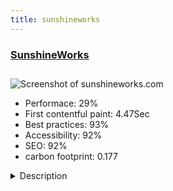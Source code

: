 ```yaml
---
title: sunshineworks
---
```


<div style="height: 3rem">
  <a href="https://www.sunshineworks.com"><h3>SunshineWorks</h3></a>
</div>
<img loading="lazy" src="/images/thumbs/sunshineworks.com.jpg" alt="Screenshot of sunshineworks.com" />
<ul>
  <li>Performace: 29%</li>
  <li>
    First contentful paint:
    4.47Sec
  </li>
  <li>Best practices: 93%</li>
  <li>Accessibility: 92%</li>
  <li>SEO: 92%</li>
  <li>carbon footprint: 0.177</li>
</ul>
<details>
  <summary>Description</summary>
  <p>SunshineWorks provides information and shopping for someone to become energy independent.
Someone can build an off-grid system for pumping water, providing electricity for an off-grid structure or research different off-grid appliances and equipment.The most recent version of Joomla was used and is still updated as needed.  The biggest advantage was using a commercial template which helped to launch the look and feel of the site.  Essential components are Akeeba backup, RSformPro, eShop, SPPageBuilder that help to create the style and type of content we want to present to our users.
The site was transitioned from a shopify site due to the flexibility allowed by Joomla not only to have a template driven shopping interface with customizable technical details, but also the added educational content and visual appeal.
The ability to add custom, in-house developed components, plugins and template overrides is also a huge bonus.
The biggest learning curve, even for a casual long time user, was getting modules set up with the desired template.  The change of templates should not be taken lightly with regards to their preferred frameworks because module position names.</p>
</details>

